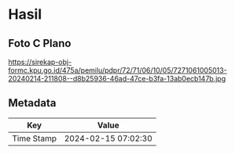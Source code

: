 # Hasil

## Foto C Plano

https://sirekap-obj-formc.kpu.go.id/475a/pemilu/pdpr/72/71/06/10/05/7271061005013-20240214-211808--d8b25936-46ad-47ce-b3fa-13ab0ecb147b.jpg


## Metadata

| Key        | Value               |
| ---------- | ------------------- |
| Time Stamp | 2024-02-15 07:02:30 |



